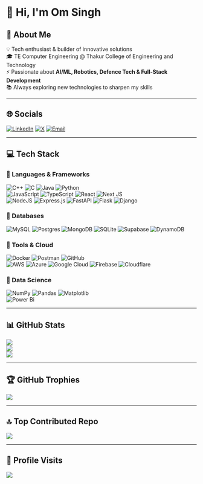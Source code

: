# 👋 Hi, I'm Om Singh  

## 🚀 About Me  
💡 Tech enthusiast & builder of innovative solutions  
🎓 TE Computer Engineering @ Thakur College of Engineering and Technology  
⚡ Passionate about **AI/ML, Robotics, Defence Tech & Full-Stack Development**  
📚 Always exploring new technologies to sharpen my skills  

---

## 🌐 Socials  
[![LinkedIn](https://img.shields.io/badge/LinkedIn-%230077B5.svg?logo=linkedin&logoColor=white)](https://www.linkedin.com/in/5797omsingh) 
[![X](https://img.shields.io/badge/X-black.svg?logo=X&logoColor=white)](https://x.com/07OmSingh) 
[![Email](https://img.shields.io/badge/Email-D14836?logo=gmail&logoColor=white)](mailto:jayom5797@gmail.com)  

---

## 💻 Tech Stack  
### 🔹 Languages & Frameworks  
![C++](https://img.shields.io/badge/c++-%2300599C.svg?style=for-the-badge&logo=c%2B%2B&logoColor=white) 
![C](https://img.shields.io/badge/c-%2300599C.svg?style=for-the-badge&logo=c&logoColor=white) 
![Java](https://img.shields.io/badge/java-%23ED8B00.svg?style=for-the-badge&logo=openjdk&logoColor=white) 
![Python](https://img.shields.io/badge/python-3670A0?style=for-the-badge&logo=python&logoColor=ffdd54)  
![JavaScript](https://img.shields.io/badge/javascript-%23323330.svg?style=for-the-badge&logo=javascript&logoColor=%23F7DF1E) 
![TypeScript](https://img.shields.io/badge/typescript-%23007ACC.svg?style=for-the-badge&logo=typescript&logoColor=white) 
![React](https://img.shields.io/badge/react-%2320232a.svg?style=for-the-badge&logo=react&logoColor=%2361DAFB) 
![Next JS](https://img.shields.io/badge/Next-black?style=for-the-badge&logo=next.js&logoColor=white)  
![NodeJS](https://img.shields.io/badge/node.js-6DA55F?style=for-the-badge&logo=node.js&logoColor=white) 
![Express.js](https://img.shields.io/badge/express.js-%23404d59.svg?style=for-the-badge&logo=express&logoColor=%2361DAFB) 
![FastAPI](https://img.shields.io/badge/FastAPI-005571?style=for-the-badge&logo=fastapi) 
![Flask](https://img.shields.io/badge/flask-%23000.svg?style=for-the-badge&logo=flask&logoColor=white) 
![Django](https://img.shields.io/badge/django-%23092E20.svg?style=for-the-badge&logo=django&logoColor=white)  

### 🔹 Databases  
![MySQL](https://img.shields.io/badge/mysql-4479A1.svg?style=for-the-badge&logo=mysql&logoColor=white) 
![Postgres](https://img.shields.io/badge/postgres-%23316192.svg?style=for-the-badge&logo=postgresql&logoColor=white) 
![MongoDB](https://img.shields.io/badge/MongoDB-%234ea94b.svg?style=for-the-badge&logo=mongodb&logoColor=white) 
![SQLite](https://img.shields.io/badge/sqlite-%2307405e.svg?style=for-the-badge&logo=sqlite&logoColor=white) 
![Supabase](https://img.shields.io/badge/Supabase-3ECF8E?style=for-the-badge&logo=supabase&logoColor=white) 
![DynamoDB](https://img.shields.io/badge/Amazon%20DynamoDB-4053D6?style=for-the-badge&logo=Amazon%20DynamoDB&logoColor=white)  

### 🔹 Tools & Cloud  
![Docker](https://img.shields.io/badge/docker-%230db7ed.svg?style=for-the-badge&logo=docker&logoColor=white) 
![Postman](https://img.shields.io/badge/Postman-FF6C37?style=for-the-badge&logo=postman&logoColor=white) 
![GitHub](https://img.shields.io/badge/github-%23121011.svg?style=for-the-badge&logo=github&logoColor=white)  
![AWS](https://img.shields.io/badge/AWS-%23FF9900.svg?style=for-the-badge&logo=amazon-aws&logoColor=white) 
![Azure](https://img.shields.io/badge/azure-%230072C6.svg?style=for-the-badge&logo=microsoftazure&logoColor=white) 
![Google Cloud](https://img.shields.io/badge/GoogleCloud-%234285F4.svg?style=for-the-badge&logo=google-cloud&logoColor=white) 
![Firebase](https://img.shields.io/badge/firebase-%23039BE5.svg?style=for-the-badge&logo=firebase) 
![Cloudflare](https://img.shields.io/badge/Cloudflare-F38020?style=for-the-badge&logo=Cloudflare&logoColor=white)  

### 🔹 Data Science  
![NumPy](https://img.shields.io/badge/numpy-%23013243.svg?style=for-the-badge&logo=numpy&logoColor=white) 
![Pandas](https://img.shields.io/badge/pandas-%23150458.svg?style=for-the-badge&logo=pandas&logoColor=white) 
![Matplotlib](https://img.shields.io/badge/Matplotlib-%23ffffff.svg?style=for-the-badge&logo=Matplotlib&logoColor=black)  
![Power Bi](https://img.shields.io/badge/power_bi-F2C811?style=for-the-badge&logo=powerbi&logoColor=black)  

---

## 📊 GitHub Stats  
![](https://github-readme-stats.vercel.app/api?username=Jayom5797&theme=merko&hide_border=false&include_all_commits=false&count_private=true)  
![](https://nirzak-streak-stats.vercel.app/?user=Jayom5797&theme=merko&hide_border=false)  
![](https://github-readme-stats.vercel.app/api/top-langs/?username=Jayom5797&theme=merko&hide_border=false&layout=compact)  

---

## 🏆 GitHub Trophies  
![](https://github-profile-trophy.vercel.app/?username=Jayom5797&theme=radical&no-frame=false&no-bg=true&margin-w=4)  

---

## 🔝 Top Contributed Repo  
![](https://github-contributor-stats.vercel.app/api?username=Jayom5797&limit=5&theme=dark&combine_all_yearly_contributions=true)  

---

## 👀 Profile Visits  
[![](https://visitcount.itsvg.in/api?id=Jayom5797&icon=0&color=0)](https://visitcount.itsvg.in)  
